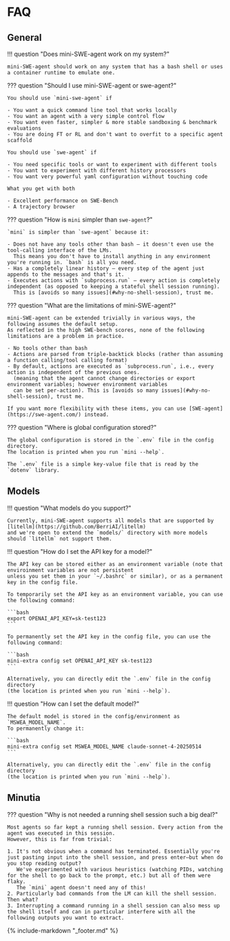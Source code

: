 # FAQ

## General

!!! question "Does mini-SWE-agent work on my system?"

    mini-SWE-agent should work on any system that has a bash shell or uses a container runtime to emulate one.

??? question "Should I use mini-SWE-agent or swe-agent?"

    You should use `mini-swe-agent` if

    - You want a quick command line tool that works locally
    - You want an agent with a very simple control flow
    - You want even faster, simpler & more stable sandboxing & benchmark evaluations
    - You are doing FT or RL and don't want to overfit to a specific agent scaffold

    You should use `swe-agent` if

    - You need specific tools or want to experiment with different tools
    - You want to experiment with different history processors
    - You want very powerful yaml configuration without touching code

    What you get with both

    - Excellent performance on SWE-Bench
    - A trajectory browser

??? question "How is `mini` simpler than `swe-agent`?"

    `mini` is simpler than `swe-agent` because it:

    - Does not have any tools other than bash — it doesn't even use the tool-calling interface of the LMs.
      This means you don't have to install anything in any environment you're running in. `bash` is all you need.
    - Has a completely linear history — every step of the agent just appends to the messages and that's it.
    - Executes actions with `subprocess.run` — every action is completely independent (as opposed to keeping a stateful shell session running).
      This is [avoids so many issues](#why-no-shell-session), trust me.

??? question "What are the limitations of mini-SWE-agent?"

    mini-SWE-agent can be extended trivially in various ways, the following assumes the default setup.
    As reflected in the high SWE-bench scores, none of the following limitations are a problem in practice.

    - No tools other than bash
    - Actions are parsed from triple-backtick blocks (rather than assuming a function calling/tool calling format)
    - By default, actions are executed as `subprocess.run`, i.e., every action is independent of the previous ones.
      (meaning that the agent cannot change directories or export environment variables; however environment variables
      can be set per-action). This is [avoids so many issues](#why-no-shell-session), trust me.

    If you want more flexibility with these items, you can use [SWE-agent](https://swe-agent.com/) instead.

??? question "Where is global configuration stored?"

    The global configuration is stored in the `.env` file in the config directory.
    The location is printed when you run `mini --help`.

    The `.env` file is a simple key-value file that is read by the `dotenv` library.


## Models

!!! question "What models do you support?"

    Currently, mini-SWE-agent supports all models that are supported by [litellm](https://github.com/BerriAI/litellm)
    and we're open to extend the `models/` directory with more models should `litellm` not support them.

!!! question "How do I set the API key for a model?"

    The API key can be stored either as an environment variable (note that enviroinment variables are not persistent
    unless you set them in your `~/.bashrc` or similar), or as a permanent key in the config file.

    To temporarily set the API key as an environment variable, you can use the following command:

    ```bash
    export OPENAI_API_KEY=sk-test123
    ```

    To permanently set the API key in the config file, you can use the following command:

    ```bash
    mini-extra config set OPENAI_API_KEY sk-test123
    ```

    Alternatively, you can directly edit the `.env` file in the config directory
    (the location is printed when you run `mini --help`).

!!! question "How can I set the default model?"

    The default model is stored in the config/environment as `MSWEA_MODEL_NAME`.
    To permanently change it:

    ```bash
    mini-extra config set MSWEA_MODEL_NAME claude-sonnet-4-20250514
    ```

    Alternatively, you can directly edit the `.env` file in the config directory
    (the location is printed when you run `mini --help`).

## Minutia

??? question "Why is not needed a running shell session such a big deal?"
    <a name="why-no-shell-session"></a>

    Most agents so far kept a running shell session. Every action from the agent was executed in this session.
    However, this is far from trivial:

    1. It's not obvious when a command has terminated. Essentially you're just pasting input into the shell session, and press enter—but when do you stop reading output?
       We've experimented with various heuristics (watching PIDs, watching for the shell to go back to the prompt, etc.) but all of them were flaky.
       The `mini` agent doesn't need any of this!
    2. Particularly bad commands from the LM can kill the shell session. Then what?
    3. Interrupting a command running in a shell session can also mess up the shell itself and can in particular interfere with all the following outputs you want to extract.

{% include-markdown "_footer.md" %}
